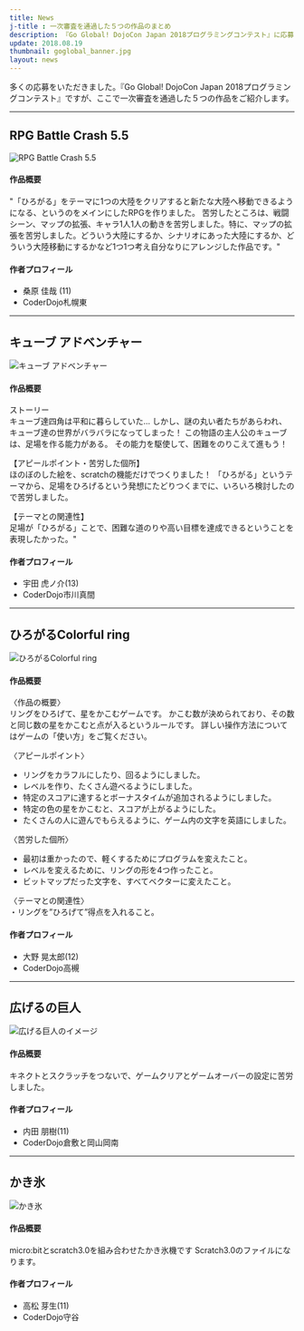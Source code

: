 ```yaml
---
title: News
j-title : 一次審査を通過した５つの作品のまとめ
description: 『Go Global! DojoCon Japan 2018プログラミングコンテスト』に応募いただいた作品の中より一次審査を通過した作品をご紹介します。
update: 2018.08.19
thumbnail: goglobal_banner.jpg
layout: news
---
```


多くの応募をいただきました。『Go Global! DojoCon Japan 2018プログラミングコンテスト』ですが、ここで一次審査を通過した５つの作品をご紹介します。

<div class="mt-5"></div>

---

##  RPG Battle Crash 5.5

<div class="mt-3"></div>

![RPG Battle Crash 5.5](/img/battle-crash.png)

#### 作品概要

"「ひろがる」をテーマに1つの大陸をクリアすると新たな大陸へ移動できるようになる、というのをメインにしたRPGを作りました。
苦労したところは、戦闘シーン、マップの拡張、キャラ1人1人の動きを苦労しました。特に、マップの拡張を苦労しました。どういう大陸にするか、シナリオにあった大陸にするか、どういう大陸移動にするかなど1つ1つ考え自分なりにアレンジした作品です。"



#### 作者プロフィール

- 桑原 佳哉 (11) 
- CoderDojo札幌東



<div class="mt-5"></div>

---

## キューブ アドベンチャー

<div class="mt-3"></div>

![キューブ アドベンチャー](/img/cube-adventure.png)

#### 作品概要

ストーリー  
キューブ達四角は平和に暮らしていた...
しかし、謎の丸い者たちがあらわれ、
キューブ達の世界がバラバラになってしまった！
この物語の主人公のキューブは、足場を作る能力がある。
その能力を駆使して、困難をのりこえて進もう！

【アピールポイント・苦労した個所】  
ほのぼのした絵を、scratchの機能だけでつくりました！
「ひろがる」というテーマから、足場をひろげるという発想にたどりつくまでに、いろいろ検討したので苦労しました。

【テーマとの関連性】  
足場が「ひろがる」ことで、困難な道のりや高い目標を達成できるということを表現したかった。"


#### 作者プロフィール

- 宇田 虎ノ介(13)
- CoderDojo市川真間


<div class="mt-5"></div>

---

## ひろがるColorful ring

<div class="mt-3"></div>

![ひろがるColorful ring](/img/color-ring.png)


#### 作品概要

〈作品の概要〉  
リングをひろげて、星をかこむゲームです。
かこむ数が決められており、その数と同じ数の星をかこむと点が入るというルールです。
詳しい操作方法についてはゲームの「使い方」をご覧ください。


〈アピールポイント〉  
- リングをカラフルにしたり、回るようにしました。
- レベルを作り、たくさん遊べるようにしました。
- 特定のスコアに達するとボーナスタイムが追加されるようにしました。
- 特定の色の星をかこむと、スコアが上がるようにした。
- たくさんの人に遊んでもらえるように、ゲーム内の文字を英語にしました。


〈苦労した個所〉  
- 最初は重かったので、軽くするためにプログラムを変えたこと。
- レベルを変えるために、リングの形を4つ作ったこと。
- ビットマップだった文字を、すべてベクターに変えたこと。


〈テーマとの関連性〉  
・リングを”ひろげて”得点を入れること。


#### 作者プロフィール

- 大野 晃太郎(12)
- CoderDojo高槻


<div class="mt-5"></div>

---

## 広げるの巨人

<div class="mt-3"></div>

![広げる巨人のイメージ](/img/kyojin.png)

#### 作品概要

キネクトとスクラッチをつないで、ゲームクリアとゲームオーバーの設定に苦労しました。


#### 作者プロフィール

- 内田 朋樹(11)
- CoderDojo倉敷と岡山岡南



<div class="mt-5"></div>

---

## かき氷

<div class="mt-3"></div>

![かき氷](/img/kakigori.jpg)

#### 作品概要

micro:bitとscratch3.0を組み合わせたかき氷機です
Scratch3.0のファイルになります。 


#### 作者プロフィール

- 高松 芽生(11)
- CoderDojo守谷